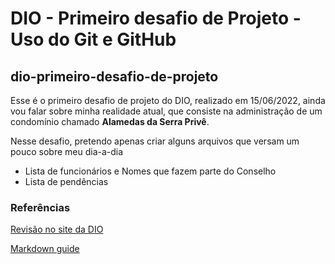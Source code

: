# DIO - Primeiro desafio de Projeto - Uso do Git e GitHub
## dio-primeiro-desafio-de-projeto

Esse é o primeiro desafio de projeto do DIO, realizado em 15/06/2022, ainda vou falar sobre minha realidade atual, que consiste na administração de um condomínio chamado **Alamedas da Serra Privê**.

Nesse desafio, pretendo apenas criar alguns arquivos que versam um pouco sobre meu dia-a-dia

- Lista de funcionários e Nomes que fazem parte do Conselho
- Lista de pendências


### Referências

[Revisão no site da DIO](https://web.dio.me/lab/criando-seu-primeiro-repositorio-no-github-para-compartilhar-seu-progresso/learning/e714fb1c-4990-4c47-99a5-d97703e40b4d)

[Markdown guide](https://www.markdownguide.org/basic-syntax/)
